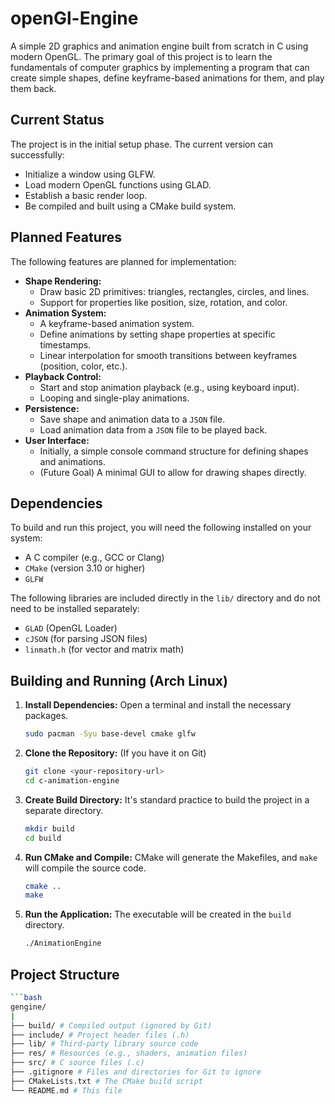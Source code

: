 # openGl-Engine

A simple 2D graphics and animation engine built from scratch in C using modern OpenGL. The primary goal of this project is to learn the fundamentals of computer graphics by implementing a program that can create simple shapes, define keyframe-based animations for them, and play them back.

## Current Status

The project is in the initial setup phase. The current version can successfully:
*   Initialize a window using GLFW.
*   Load modern OpenGL functions using GLAD.
*   Establish a basic render loop.
*   Be compiled and built using a CMake build system.

## Planned Features

The following features are planned for implementation:

*   **Shape Rendering:**
    *   Draw basic 2D primitives: triangles, rectangles, circles, and lines.
    *   Support for properties like position, size, rotation, and color.
*   **Animation System:**
    *   A keyframe-based animation system.
    *   Define animations by setting shape properties at specific timestamps.
    *   Linear interpolation for smooth transitions between keyframes (position, color, etc.).
*   **Playback Control:**
    *   Start and stop animation playback (e.g., using keyboard input).
    *   Looping and single-play animations.
*   **Persistence:**
    *   Save shape and animation data to a `JSON` file.
    *   Load animation data from a `JSON` file to be played back.
*   **User Interface:**
    *   Initially, a simple console command structure for defining shapes and animations.
    *   (Future Goal) A minimal GUI to allow for drawing shapes directly.

## Dependencies

To build and run this project, you will need the following installed on your system:

*   A C compiler (e.g., GCC or Clang)
*   `CMake` (version 3.10 or higher)
*   `GLFW`

The following libraries are included directly in the `lib/` directory and do not need to be installed separately:
*   `GLAD` (OpenGL Loader)
*   `cJSON` (for parsing JSON files)
*   `linmath.h` (for vector and matrix math)

## Building and Running (Arch Linux)

1.  **Install Dependencies:**
    Open a terminal and install the necessary packages.
    ```bash
    sudo pacman -Syu base-devel cmake glfw
    ```

2.  **Clone the Repository:**
    (If you have it on Git)
    ```bash
    git clone <your-repository-url>
    cd c-animation-engine
    ```

3.  **Create Build Directory:**
    It's standard practice to build the project in a separate directory.
    ```bash
    mkdir build
    cd build
    ```

4.  **Run CMake and Compile:**
    CMake will generate the Makefiles, and `make` will compile the source code.
    ```bash
    cmake ..
    make
    ```

5.  **Run the Application:**
    The executable will be created in the `build` directory.
    ```bash
    ./AnimationEngine
    ```

## Project Structure
```bash
```bash
gengine/
|
├── build/ # Compiled output (ignored by Git)
├── include/ # Project header files (.h)
├── lib/ # Third-party library source code
├── res/ # Resources (e.g., shaders, animation files)
├── src/ # C source files (.c)
├── .gitignore # Files and directories for Git to ignore
├── CMakeLists.txt # The CMake build script
└── README.md # This file
```
```
